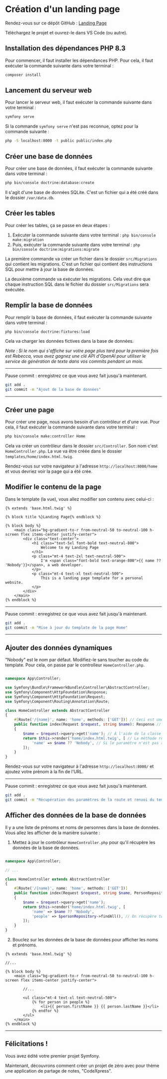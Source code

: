 # Création d'un landing page

Rendez-vous sur ce dépôt GitHub : [Landing Page](https://github.com/Jensone/sf-00)

Téléchargez le projet et ouvrez-le dans VS Code (ou autre).

## Installation des dépendances PHP 8.3

Pour commencer, il faut installer les dépendances PHP. Pour cela, il faut exécuter la commande suivante dans votre terminal :

```bash
composer install
```

## Lancement du serveur web

Pour lancer le serveur web, il faut exécuter la commande suivante dans votre terminal :

```bash
symfony serve
```

Si la commande `symfony serve` n'est pas reconnue, optez pour la commande suivante :

```bash
php -S localhost:8000 -t public public/index.php
```

## Créer une base de données

Pour créer une base de données, il faut exécuter la commande suivante dans votre terminal :

```bash
php bin/console doctrine:database:create
```

Il s'agit d'une base de données SQLite. C'est un fichier qui a été créé dans le dossier `/var/data.db`.

## Créer les tables

Pour créer les tables, ça se passe en deux étapes :

1. Exécuter la commande suivante dans votre terminal : `php bin/console make:migration`
2. Puis, exécuter la commande suivante dans votre terminal : `php bin/console doctrine:migrations:migrate`

La première commande va créer un fichier dans le dossier `src/Migrations` qui contient les migrations. C'est un fichier qui contient des instructions SQL pour mettre à jour la base de données.

La deuxième commande va exécuter les migrations. Cela veut dire que chaque instruction SQL dans le fichier du dossier `src/Migrations` sera exécutée.

## Remplir la base de données

Pour remplir la base de données, il faut exécuter la commande suivante dans votre terminal :

```bash
php bin/console doctrine:fixtures:load
```

Cela va charger les données fictives dans la base de données.

*Note : Si le nom qui s'affiche sur votre page plus tard pour la première fois est Rebecca, vous avez gagnez une clé API d'OpenAI pour utiliser le service de génération de texte dans vos commits pendant un mois.*

---

Pause commit : enregistrez ce que vous avez fait jusqu'à maintenant.

```bash
git add .
git commit -m "Ajout de la base de données"
```

---

## Créer une page

Pour créer une page, nous avons besoin d'un contrôleur et d'une vue. Pour cela, il faut exécuter la commande suivante dans votre terminal :

```bash
php bin/console make:controller Home
```

Cela va créer un contrôleur dans le dossier `src/Controller`. Son nom c'est `HomeController.php`.
La vue va être créée dans le dossier `templates/home/index.html.twig`.

Rendez-vous sur votre navigateur à l'adresse `http://localhost:8000/home` et vous devriez voir la page qui a été crée.

## Modifier le contenu de la page

Dans le template (la vue), vous allez modifier son contenu avec celui-ci :

```twig
{% extends 'base.html.twig' %}

{% block title %}Landing Page{% endblock %}

{% block body %}
    <main class="bg-gradient-to-r from-neutral-50 to-neutral-100 h-screen flex items-center justify-center">
        <div class="text-center">
            <h1 class="text-5xl font-bold text-neutral-800">
                Welcome to my Landing Page
            </h1>
            <p class="mt-4 text-2xl text-neutral-500">
                I'm <span class="font-bold text-orange-800">{{ name ?? 'Nobody'}}</span>, a web developer.
            </p>
            <p class="mt-4 text-xl text-neutral-500">
                This is a landing page template for a personal website.
            </p>
        </div>
    </main>
{% endblock %}
```

---

Pause commit : enregistrez ce que vous avez fait jusqu'à maintenant.

```bash
git add .
git commit -m "Mise à jour du template de la page Home"
```

---

## Ajouter des données dynamiques

"Nobody" est le nom par défaut. Modifiez-le sans toucher au code du template. Pour cela, on passe par le controlleur `HomeController.php`.

```php

namespace App\Controller;

use Symfony\Bundle\FrameworkBundle\Controller\AbstractController;
use Symfony\Component\HttpFoundation\Response;
use Symfony\Component\HttpFoundation\Request;
use Symfony\Component\Routing\Annotation\Route;

class HomeController extends AbstractController
{
    #[Route('/{name}', name: 'home', methods: ['GET'])] // Ceci est une annotation PHP, ici elle permet de définir une route pour le contrôleur et ses paramètres.
    public function index(Request $request, string $name): Response // Ceci est le contrôleur qui va être appelé lorsque l'utilisateur accède à la page '/'
    {
        $name = $request->query->get('name'); // À l'aide de la classe Request de HttpFoundation, on peut récupérer les paramètres de la route.
        return $this->render('home/index.html.twig', [ // La méthode render() de la classe AbstractController permet de renvoyer un template avec des données.
            'name' => $name ?? 'Nobody', // Si le paramètre n'est pas renseigné, on lui donne un nom par défaut.
        ]);
    }
}
```

Rendez-vous sur votre navigateur à l'adresse `http://localhost:8000/` et ajoutez votre prénom à la fin de l'URL.

---

Pause commit : enregistrez ce que vous avez fait jusqu'à maintenant.

```bash
git add .
git commit -m "Récupération des paramètres de la route et renvoi du template avec les données"
```

## Afficher des données de la base de données

Il y a une liste de prénoms et noms de personnes dans la base de données. Vous allez les afficher de la manière suivante :

1. Mettez à jour le contrôleur `HomeController.php` pour qu'il récupère les données de la base de données.

```php

namespace App\Controller;

// ...

class HomeController extends AbstractController
{
    #[Route('/{name}', name: 'home', methods: ['GET'])] 
    public function index(Request $request, string $name, PersonRepository $personRepository): Response // On ajoute un paramètre supplémentaire pour récupérer les données de la base de données.
    {
        $name = $request->query->get('name'); 
        return $this->render('home/index.html.twig', [ 
            'name' => $name ?? 'Nobody', 
            'people' => $personRepository->findAll(), // On récupère toutes les personnes de la base de données et les envoie à la vue.
        ]);
    }
}
```

2. Bouclez sur les données de la base de données pour afficher les noms et prénoms.

```twig
{% extends 'base.html.twig' %}

//...

{% block body %}
    <main class="bg-gradient-to-r from-neutral-50 to-neutral-100 h-screen flex items-center justify-center">
        
        //...

        <ul class="mt-4 text-xl text-neutral-500">
            {% for person in people %}
                <li>{{ person.firstName }} {{ person.lastName }}</li>
            {% endfor %}
        </ul>
    </main>
{% endblock %}

```

---

## Félicitations !

Vous avez édité votre premier projet Symfony.

Maintenant, découvrons comment créer un projet de zéro avec pour thème une application de partage de notes, "CodeXpress".
